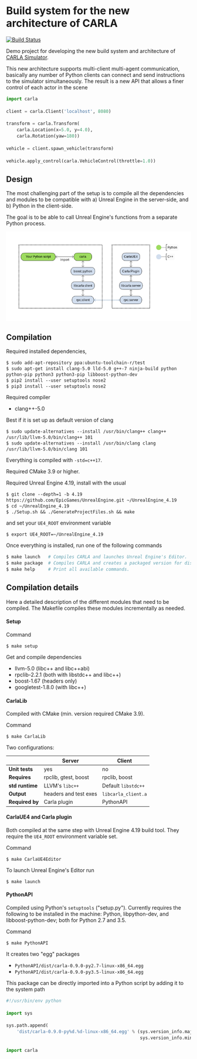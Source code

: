Build system for the new architecture of CARLA
==============================================

[![Build Status](https://travis-ci.org/nsubiron/libcarla.svg?branch=master)](https://travis-ci.org/nsubiron/libcarla)

Demo project for developing the new build system and architecture of
[CARLA Simulator](http://carla.org).

This new architecture supports multi-client multi-agent communication, basically
any number of Python clients can connect and send instructions to the simulator
simultaneously. The result is a new API that allows a finer control of each
actor in the scene

```py
import carla

client = carla.Client('localhost', 8080)

transform = carla.Transform(
    carla.Location(x=5.0, y=4.0),
    carla.Rotation(yaw=180))

vehicle = client.spawn_vehicle(transform)

vehicle.apply_control(carla.VehicleControl(throttle=1.0))
```

## Design

The most challenging part of the setup is to compile all the dependencies and
modules to be compatible with a) Unreal Engine in the server-side, and b) Python
in the client-side.

The goal is to be able to call Unreal Engine's functions from a separate Python
process.

![modules](Docs/img/modules.png)

## Compilation

Required installed dependencies,

    $ sudo add-apt-repository ppa:ubuntu-toolchain-r/test
    $ sudo apt-get install clang-5.0 lld-5.0 g++-7 ninja-build python python-pip python3 python3-pip libboost-python-dev
    $ pip2 install --user setuptools nose2
    $ pip3 install --user setuptools nose2

Required compiler

  * clang++-5.0

Best if it is set up as default version of clang

    $ sudo update-alternatives --install /usr/bin/clang++ clang++ /usr/lib/llvm-5.0/bin/clang++ 101
    $ sudo update-alternatives --install /usr/bin/clang clang /usr/lib/llvm-5.0/bin/clang 101

Everything is compiled with `-std=c++17`.

Required CMake 3.9 or higher.

Required Unreal Engine 4.19, install with the usual

    $ git clone --depth=1 -b 4.19 https://github.com/EpicGames/UnrealEngine.git ~/UnrealEngine_4.19
    $ cd ~/UnrealEngine_4.19
    $ ./Setup.sh && ./GenerateProjectFiles.sh && make

and set your `UE4_ROOT` environment variable

    $ export UE4_ROOT=~/UnrealEngine_4.19

Once everything is installed, run one of the following commands

```sh
$ make launch   # Compiles CARLA and launches Unreal Engine's Editor.
$ make package  # Compiles CARLA and creates a packaged version for distribution.
$ make help     # Print all available commands.
```

## Compilation details

Here a detailed description of the different modules that need to be compiled.
The Makefile compiles these modules incrementally as needed.

#### Setup

Command

    $ make setup

Get and compile dependencies

  * llvm-5.0 (libc++ and libc++abi)
  * rpclib-2.2.1 (both with libstdc++ and libc++)
  * boost-1.67 (headers only)
  * googletest-1.8.0 (with libc++)

#### CarlaLib

Compiled with CMake (min. version required CMake 3.9).

Command

    $ make CarlaLib

Two configurations:

|                 | Server       | Client    |
|-----------------|--------------|-----------|
| **Unit tests**  | yes          | no        |
| **Requires**    | rpclib, gtest, boost | rpclib, boost
| **std runtime** | LLVM's `libc++` | Default `libstdc++` |
| **Output**      | headers and test exes | `libcarla_client.a` |
| **Required by** | Carla plugin | PythonAPI |

#### CarlaUE4 and Carla plugin

Both compiled at the same step with Unreal Engine 4.19 build tool. They require
the `UE4_ROOT` environment variable set.

Command

    $ make CarlaUE4Editor

To launch Unreal Engine's Editor run

    $ make launch

#### PythonAPI

Compiled using Python's `setuptools` ("setup.py"). Currently requires the
following to be installed in the machine: Python, libpython-dev, and
libboost-python-dev; both for Python 2.7 and 3.5.

Command

    $ make PythonAPI

It creates two "egg" packages

  * `PythonAPI/dist/carla-0.9.0-py2.7-linux-x86_64.egg`
  * `PythonAPI/dist/carla-0.9.0-py3.5-linux-x86_64.egg`

This package can be directly imported into a Python script by adding it to the
system path

```py
#!/usr/bin/env python

import sys

sys.path.append(
    'dist/carla-0.9.0-py%d.%d-linux-x86_64.egg' % (sys.version_info.major,
                                                   sys.version_info.minor))

import carla
```
